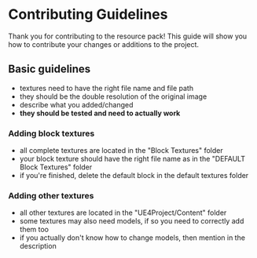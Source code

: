 # Contributing Guidelines
Thank you for contributing to the resource pack! This guide will show you how to contribute your changes or additions to the project.

## Basic guidelines
- textures need to have the right file name and file path
- they should be the double resolution of the original image
- describe what you added/changed
- **they should be tested and need to actually work**


### Adding block textures
- all complete textures are located in the "Block Textures" folder
- your block texture should have the right file name as in the "DEFAULT Block Textures" folder
- if you're finished, delete the default block in the default textures folder


### Adding other textures
- all other textures are located in the "UE4Project/Content" folder
- some textures may also need models, if so you need to correctly add them too
- if you actually don't know how to change models, then mention in the description
